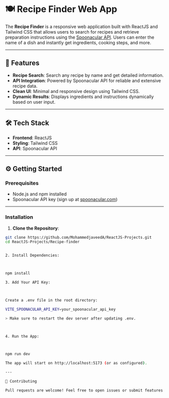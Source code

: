 # 🍽️ Recipe Finder Web App

The **Recipe Finder** is a responsive web application built with ReactJS and Tailwind CSS that allows users to search for recipes and retrieve preparation instructions using the [Spoonacular API](https://spoonacular.com/food-api). Users can enter the name of a dish and instantly get ingredients, cooking steps, and more.

---

## 🚀 Features

- **Recipe Search**: Search any recipe by name and get detailed information.
- **API Integration**: Powered by Spoonacular API for reliable and extensive recipe data.
- **Clean UI**: Minimal and responsive design using Tailwind CSS.
- **Dynamic Results**: Displays ingredients and instructions dynamically based on user input.

---

## 🛠️ Tech Stack

- **Frontend**: ReactJS
- **Styling**: Tailwind CSS
- **API**: Spoonacular API

---

## ⚙️ Getting Started

### Prerequisites

- Node.js and npm installed
- Spoonacular API key (sign up at [spoonacular.com](https://spoonacular.com/food-api))

---

### Installation

1. **Clone the Repository**:

```bash
git clone https://github.com/MohammedjaveedA/ReactJS-Projects.git
cd ReactJS-Projects/Recipe-finder


2. Install Dependencies:



npm install

3. Add Your API Key:



Create a .env file in the root directory:

VITE_SPOONACULAR_API_KEY=your_spoonacular_api_key

> Make sure to restart the dev server after updating .env.



4. Run the App:



npm run dev

The app will start on http://localhost:5173 (or as configured).

---

🤝 Contributing

Pull requests are welcome! Feel free to open issues or submit features and bug fixes.